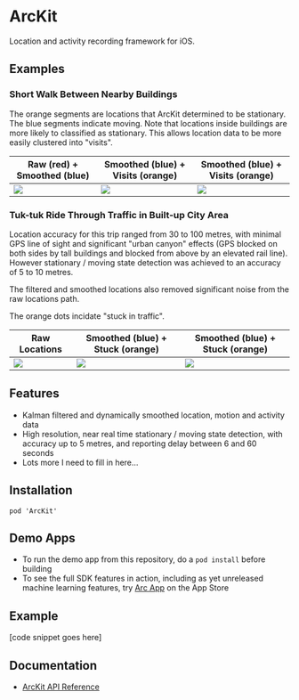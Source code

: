 # ArcKit

Location and activity recording framework for iOS.

## Examples 

### Short Walk Between Nearby Buildings

The orange segments are locations that ArcKit determined to be stationary. The blue segments indicate moving. Note that 
locations inside buildings are more likely to classified as stationary. This allows location data to be more 
easily clustered into "visits".  

| Raw (red) + Smoothed (blue) | Smoothed (blue) + Visits (orange) | Smoothed (blue) + Visits (orange) |
| --------------------------- | --------------------------------- | --------------------------------- |
| ![](https://raw.githubusercontent.com/sobri909/ArcKit/master/Screenshots/raw_plus_smoothed.png) | ![](https://raw.githubusercontent.com/sobri909/ArcKit/master/Screenshots/smoothed_plus_visits.png) | ![](https://raw.githubusercontent.com/sobri909/ArcKit/master/Screenshots/smoothed_only.png) |

### Tuk-tuk Ride Through Traffic in Built-up City Area 

Location accuracy for this trip ranged from 30 to 100 metres, with minimal GPS line of sight and
significant "urban canyon" effects (GPS blocked on both sides by tall buildings and blocked from above by an elevated 
rail line). However stationary / moving state detection was achieved to an accuracy of 5 to 10 metres. 

The filtered and smoothed locations also removed significant noise from the raw locations path. 

The orange dots incidate "stuck in traffic". 

| Raw Locations | Smoothed (blue) + Stuck (orange) | Smoothed (blue) + Stuck (orange) |
| ------------- | -------------------------------- | -------------------------------- |
| ![](https://raw.githubusercontent.com/sobri909/ArcKit/master/Screenshots/tuktuk_raw.png) | ![](https://raw.githubusercontent.com/sobri909/ArcKit/master/Screenshots/tuktuk_smoothed_plus_visits.png) | ![](https://raw.githubusercontent.com/sobri909/ArcKit/master/Screenshots/tuktuk_smoothed.png) |


## Features

- Kalman filtered and dynamically smoothed location, motion and activity data
- High resolution, near real time stationary / moving state detection, with accuracy up to 5 metres, and reporting 
delay between 6 and 60 seconds
- Lots more I need to fill in here…

## Installation

`pod 'ArcKit'`

## Demo Apps

- To run the demo app from this repository, do a `pod install` before building
- To see the full SDK features in action, including as yet unreleased machine learning 
features, try [Arc App](https://itunes.apple.com/app/arc-app-location-activity-tracker/id1063151918?mt=8) on the App 
Store

## Example 

[code snippet goes here]

## Documentation 

- [ArcKit API Reference](https://sobri909.github.io/ArcKit/)

